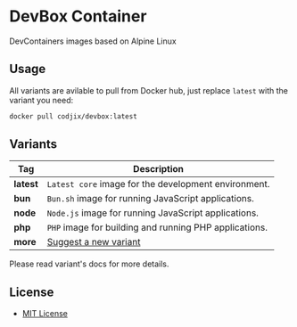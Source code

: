 # DevBox Container

DevContainers images based on Alpine Linux

## Usage

All variants are avilable to pull from Docker hub, just replace `latest` with the variant you need:

```bash
docker pull codjix/devbox:latest
```

## Variants

| **Tag**    | **Description**                                                 |
| ---------- | --------------------------------------------------------------- |
| **latest** | `Latest core` image for the development environment.            |
| **bun**    | `Bun.sh` image for running JavaScript applications.             |
| **node**   | `Node.js` image for running JavaScript applications.            |
| **php**    | `PHP` image for building and running PHP applications.          |
| **more**   | [Suggest a new variant](https://github.com/codjix/devbox/pulls) |

Please read variant's docs for more details.

## License

- [MIT License](./LICENSE)
